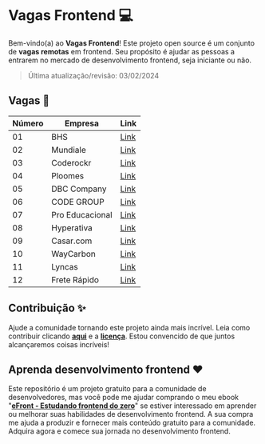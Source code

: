 # Vagas Frontend 💻

Bem-vindo(a) ao **Vagas Frontend**! Este projeto open source é um conjunto de **vagas remotas** em frontend. Seu propósito é ajudar as pessoas a entrarem no mercado de desenvolvimento frontend, seja iniciante ou não.

> Última atualização/revisão: 03/02/2024

## Vagas 🎉

| Número | Empresa            | Link                          |
| ------ | ------------------ | ----------------------------- |
| 01     | BHS                | [Link](https://shre.ink/rC22) |
| 02     | Mundiale           | [Link](https://shre.ink/rC2l) |
| 03     | Coderockr          | [Link](https://shre.ink/rC2n) |
| 04     | Ploomes            | [Link](https://shre.ink/rC2m) |
| 05     | DBC Company        | [Link](https://shre.ink/rCQY) |
| 06     | CODE GROUP         | [Link](https://shre.ink/rCQR) |
| 07     | Pro Educacional    | [Link](https://shre.ink/rCFo) |
| 08     | Hyperativa         | [Link](https://shre.ink/rCP4) |
| 09     | Casar.com          | [Link](https://shre.ink/rMrn) |
| 10     | WayCarbon          | [Link](https://shre.ink/rMr1) |
| 11     | Lyncas             | [Link](https://shre.ink/rM84) |
| 12     | Frete Rápido       | [Link](https://shre.ink/rM8w) |

## Contribuição ✨

Ajude a comunidade tornando este projeto ainda mais incrível. Leia como contribuir clicando **[aqui](https://github.com/iuricode/vagas-frontend/blob/main/CONTRIBUTING.md)** e a **[licença](https://github.com/iuricode/vagas-frontend/blob/main/LICENSE.md)**. Estou convencido de que juntos alcançaremos coisas incríveis!

## Aprenda desenvolvimento frontend ❤️

Este repositório é um projeto gratuito para a comunidade de desenvolvedores, mas você pode me ajudar comprando o meu ebook "**[eFront - Estudando frontend do zero](https://iuricode.com/efront)**" se estiver interessado em aprender ou melhorar suas habilidades de desenvolvimento frontend. A sua compra me ajuda a produzir e fornecer mais conteúdo gratuito para a comunidade. Adquira agora e comece sua jornada no desenvolvimento frontend.
